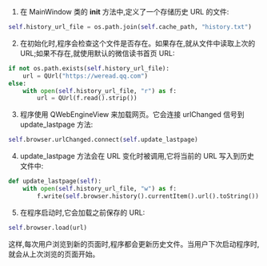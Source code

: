1. 在 MainWindow 类的 **init** 方法中,定义了一个存储历史 URL 的文件:

```python
self.history_url_file = os.path.join(self.cache_path, "history.txt")
```

2. 在初始化时,程序会检查这个文件是否存在。如果存在,就从文件中读取上次的 URL;如果不存在,就使用默认的微信读书首页 URL:

```python
if not os.path.exists(self.history_url_file):
    url = QUrl("https://weread.qq.com")
else:
    with open(self.history_url_file, "r") as f:
        url = QUrl(f.read().strip())
```

3. 程序使用 QWebEngineView 来加载网页。它会连接 urlChanged 信号到 update_lastpage 方法:

```python
self.browser.urlChanged.connect(self.update_lastpage)
```

4. update_lastpage 方法会在 URL 变化时被调用,它将当前的 URL 写入到历史文件中:

```python
def update_lastpage(self):
    with open(self.history_url_file, "w") as f:
        f.write(self.browser.history().currentItem().url().toString())
```

5. 在程序启动时,它会加载之前保存的 URL:

```python
self.browser.load(url)
```

这样,每次用户浏览到新的页面时,程序都会更新历史文件。当用户下次启动程序时,就会从上次浏览的页面开始。
